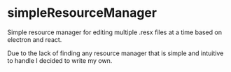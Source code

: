 # simpleResourceManager
Simple resource manager for editing multiple .resx files at a time based on electron and react.

Due to the lack of finding any resource manager that is simple and intuitive to handle I decided to write my own.
